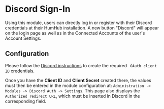 # Discord Sign-In

Using this module, users can directly log in or register with their Discord credentials at their HumHub installation.
A new button "Discord" will appear on the login page as well as in the Connected Accounts of the user's Account Settings.

## Configuration

Please follow the [Discord instructions](https://discord.com/developers/docs/intro) to create the required ` OAuth client ID` credentials.

Once you have the **Client ID** and **Client Secret** created there, the values must then be entered in the module configuration at: `Administration -> Modules -> Discord Auth -> Settings`.
This page also displays the `Authorized redirect URI`, which must be inserted in Discord in the corresponding field.
